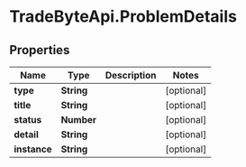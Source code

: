 # TradeByteApi.ProblemDetails

## Properties

Name | Type | Description | Notes
------------ | ------------- | ------------- | -------------
**type** | **String** |  | [optional] 
**title** | **String** |  | [optional] 
**status** | **Number** |  | [optional] 
**detail** | **String** |  | [optional] 
**instance** | **String** |  | [optional] 


